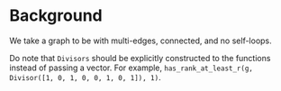 # Background

We take a graph to be with multi-edges, connected, and no self-loops.

Do note that `Divisors` should be explicitly constructed to the functions instead of passing a vector. For example, `has_rank_at_least_r(g, Divisor([1, 0, 1, 0, 0, 1, 0, 1]), 1)`.